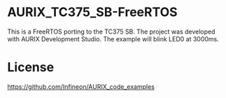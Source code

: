 # AURIX_TC375_SB-FreeRTOS
This is a FreeRTOS porting to the TC375 SB. The project was developed with AURIX Development Studio.
The example will blink LED0 at 3000ms.
# License
https://github.com/Infineon/AURIX_code_examples
